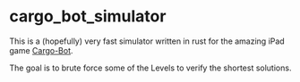 # cargo_bot_simulator

This is a (hopefully) very fast simulator written in rust for the amazing iPad game [Cargo-Bot](https://apps.apple.com/us/app/cargo-bot/id519690804).

The goal is to brute force some of the Levels to verify the shortest solutions.
